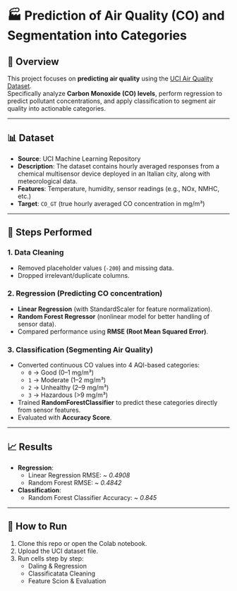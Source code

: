 # 🏭 Prediction of Air Quality (CO) and Segmentation into Categories  

## 📌 Overview  
This project focuses on **predicting air quality** using the [UCI Air Quality Dataset](https://archive.ics.uci.edu/dataset/360/air+quality).  
Specifically analyze **Carbon Monoxide (CO) levels**, perform regression to predict pollutant concentrations, and apply classification to segment air quality into actionable categories.  

---

## 📊 Dataset  
- **Source**: UCI Machine Learning Repository  
- **Description**: The dataset contains hourly averaged responses from a chemical multisensor device deployed in an Italian city, along with meteorological data.  
- **Features**: Temperature, humidity, sensor readings (e.g., NOx, NMHC, etc.)  
- **Target**: `CO_GT` (true hourly averaged CO concentration in mg/m³)  

---

## 🔧 Steps Performed  

### 1. Data Cleaning  
- Removed placeholder values (`-200`) and missing data.  
- Dropped irrelevant/duplicate columns.  

### 2. Regression (Predicting CO concentration)  
- **Linear Regression** (with StandardScaler for feature normalization).  
- **Random Forest Regressor** (nonlinear model for better handling of sensor data).  
- Compared performance using **RMSE (Root Mean Squared Error)**.  

### 3. Classification (Segmenting Air Quality)  
- Converted continuous CO values into 4 AQI-based categories:  
  - `0` → Good (0–1 mg/m³)  
  - `1` → Moderate (1–2 mg/m³)  
  - `2` → Unhealthy (2–9 mg/m³)  
  - `3` → Hazardous (>9 mg/m³)  
- Trained **RandomForestClassifier** to predict these categories directly from sensor features.  
- Evaluated with **Accuracy Score**.  

---

## 📈 Results  
- **Regression**:  
  - Linear Regression RMSE: ~ *0.4908*  
  - Random Forest RMSE: ~ *0.4842*  
- **Classification**:  
  - Random Forest Classifier Accuracy: ~ *0.845*  

---

## 📂 How to Run  
1. Clone this repo or open the Colab notebook.  
2. Upload the UCI dataset file.  
3. Run cells step by step:  
   - Daling & Regression  
   - Classificatata Cleaning  
   - Feature Scion & Evaluation  
